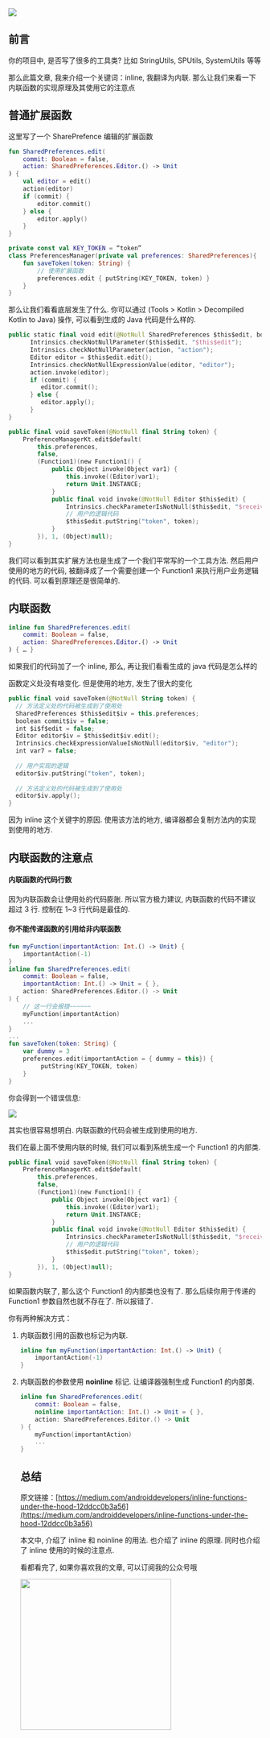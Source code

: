 <img width="auto" height="auto" src="https://raw.githubusercontent.com/xiaojinzi123/images/master/20210531193822.png" />

## 前言

你的项目中, 是否写了很多的工具类? 比如 StringUtils, SPUtils, SystemUtils 等等

那么此篇文章, 我来介绍一个关键词：inline, 我翻译为内联. 那么让我们来看一下内联函数的实现原理及其使用它的注意点

## 普通扩展函数

这里写了一个 SharePrefence 编辑的扩展函数

```kotlin
fun SharedPreferences.edit(
    commit: Boolean = false,
    action: SharedPreferences.Editor.() -> Unit
) {
    val editor = edit()
    action(editor)
    if (commit) {
        editor.commit()
    } else {
        editor.apply()
    }
}
```

```kotlin
private const val KEY_TOKEN = “token”
class PreferencesManager(private val preferences: SharedPreferences){
    fun saveToken(token: String) {
      	// 使用扩展函数
        preferences.edit { putString(KEY_TOKEN, token) }
    }
}
```

那么让我们看看底层发生了什么. 你可以通过 (Tools > Kotlin > Decompiled Kotlin to Java) 操作, 可以看到生成的 Java 代码是什么样的.

```kotlin
public static final void edit(@NotNull SharedPreferences $this$edit, boolean commit, @NotNull Function1 action) {
      Intrinsics.checkNotNullParameter($this$edit, "$this$edit");
      Intrinsics.checkNotNullParameter(action, "action");
      Editor editor = $this$edit.edit();
      Intrinsics.checkNotNullExpressionValue(editor, "editor");
      action.invoke(editor);
      if (commit) {
         editor.commit();
      } else {
         editor.apply();
      }
}

public final void saveToken(@NotNull final String token) {
    PreferenceManagerKt.edit$default(
        this.preferences, 
        false, 
        (Function1)(new Function1() { 
            public Object invoke(Object var1) {
                this.invoke((Editor)var1);
                return Unit.INSTANCE;
            }
            public final void invoke(@NotNull Editor $this$edit) {
                Intrinsics.checkParameterIsNotNull($this$edit, "$receiver");
                // 用户的逻辑代码
                $this$edit.putString("token", token); 
            }
        }), 1, (Object)null);
}
```

我们可以看到其实扩展方法也是生成了一个我们平常写的一个工具方法. 然后用户使用的地方的代码, 被翻译成了一个需要创建一个 Function1 来执行用户业务逻辑的代码. 可以看到原理还是很简单的.

## 内联函数

```kotlin
inline fun SharedPreferences.edit(
    commit: Boolean = false,
    action: SharedPreferences.Editor.() -> Unit
) { … }
```

如果我们的代码加了一个 inline, 那么, 再让我们看看生成的 java 代码是怎么样的

函数定义处没有啥变化. 但是使用的地方, 发生了很大的变化

```kotlin
public final void saveToken(@NotNull String token) {
  // 方法定义处的代码被生成到了使用处
  SharedPreferences $this$edit$iv = this.preferences;
  boolean commit$iv = false;
  int $i$f$edit = false;
  Editor editor$iv = $this$edit$iv.edit();
  Intrinsics.checkExpressionValueIsNotNull(editor$iv, "editor");
  int var7 = false;
  
  // 用户实现的逻辑
  editor$iv.putString("token", token);
  
  // 方法定义处的代码被生成到了使用处
  editor$iv.apply();
}
```

因为 inline 这个关键字的原因. 使用该方法的地方, 编译器都会复制方法内的实现到使用的地方. 

## 内联函数的注意点

#### 内联函数的代码行数

因为内联函数会让使用处的代码膨胀. 所以官方极力建议, 内联函数的代码不建议超过 3 行. 控制在 1~3 行代码是最佳的. 

#### 你不能传递函数的引用给非内联函数

```kotlin
fun myFunction(importantAction: Int.() -> Unit) {
    importantAction(-1)
}
inline fun SharedPreferences.edit(
    commit: Boolean = false,
    importantAction: Int.() -> Unit = { },
    action: SharedPreferences.Editor.() -> Unit
) {
    // 这一行会报错~~~~~~
    myFunction(importantAction)
    ...
}
...
fun saveToken(token: String) {
    var dummy = 3
    preferences.edit(importantAction = { dummy = this}) {
         putString(KEY_TOKEN, token)
    }
}
```

你会得到一个错误信息:

<img width="auto" height="auto" src="https://raw.githubusercontent.com/xiaojinzi123/images/master/20210609110744.png" />

其实也很容易想明白. 内联函数的代码会被生成到使用的地方. 

我们在最上面不使用内联的时候, 我们可以看到系统生成一个 Function1 的内部类. 

```kotlin
public final void saveToken(@NotNull final String token) {
    PreferenceManagerKt.edit$default(
        this.preferences, 
        false, 
        (Function1)(new Function1() { 
            public Object invoke(Object var1) {
                this.invoke((Editor)var1);
                return Unit.INSTANCE;
            }
            public final void invoke(@NotNull Editor $this$edit) {
                Intrinsics.checkParameterIsNotNull($this$edit, "$receiver");
                // 用户的逻辑代码
                $this$edit.putString("token", token); 
            }
        }), 1, (Object)null);
}
```

如果函数内联了, 那么这个 Function1 的内部类也没有了. 那么后续你用于传递的 Function1 参数自然也就不存在了. 所以报错了.

你有两种解决方式：

1. 内联函数引用的函数也标记为内联.

   ```kotlin
   inline fun myFunction(importantAction: Int.() -> Unit) {
       importantAction(-1)
   }
   ```

2. 内联函数的参数使用 **noinline** 标记. 让编译器强制生成 Function1 的内部类.

   ```kotlin
   inline fun SharedPreferences.edit(
       commit: Boolean = false,
       noinline importantAction: Int.() -> Unit = { },
       action: SharedPreferences.Editor.() -> Unit
   ) {
       myFunction(importantAction)
       ...
   }
   ```

   ## 总结

   原文链接：[https://medium.com/androiddevelopers/inline-functions-under-the-hood-12ddcc0b3a56](https://medium.com/androiddevelopers/inline-functions-under-the-hood-12ddcc0b3a56)

   本文中, 介绍了 inline 和 noinline 的用法. 也介绍了 inline 的原理. 同时也介绍了 inline 使用的时候的注意点. 

   看都看完了, 如果你喜欢我的文章, 可以订阅我的公众号哦

   <img width="300" height="300" src="https://raw.githubusercontent.com/xiaojinzi123/images/master/IMG_8339(20210603-215157).JPG" />